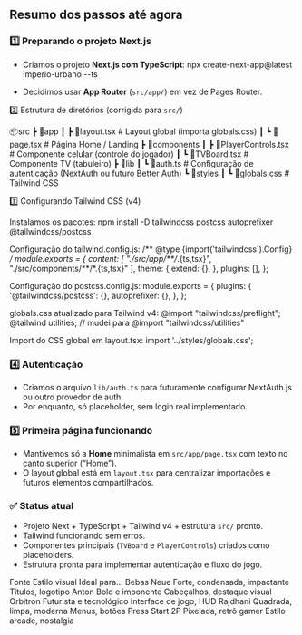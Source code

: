 ## **Resumo dos passos até agora**

### 1️⃣ Preparando o projeto Next.js

- Criamos o projeto **Next.js com TypeScript**: 
	npx create-next-app@latest imperio-urbano --ts
	
- Decidimos usar **App Router** (`src/app/`) em vez de Pages Router.

2️⃣ Estrutura de diretórios (corrigida para `src/`)

📦src
 ┣ 📂app
 ┃ ┣ 📜layout.tsx          # Layout global (importa globals.css)
 ┃ ┗ 📜page.tsx            # Página Home / Landing
 ┣ 📂components
 ┃ ┣ 📜PlayerControls.tsx  # Componente celular (controle do jogador)
 ┃ ┗ 📜TVBoard.tsx         # Componente TV (tabuleiro)
 ┣ 📂lib
 ┃ ┗ 📜auth.ts             # Configuração de autenticação (NextAuth ou futuro Better Auth)
 ┗ 📂styles
 ┃ ┗ 📜globals.css         # Tailwind CSS

3️⃣ Configurando Tailwind CSS (v4)

Instalamos os pacotes:
npm install -D tailwindcss postcss autoprefixer @tailwindcss/postcss

Configuração do tailwind.config.js:
/** @type {import('tailwindcss').Config} */
module.exports = {
  content: [
    "./src/app/**/*.{ts,tsx}",
    "./src/components/**/*.{ts,tsx}"
  ],
  theme: {
    extend: {},
  },
  plugins: [],
};

Configuração do postcss.config.js:
module.exports = {
  plugins: {
    '@tailwindcss/postcss': {},
    autoprefixer: {},
  },
};

globals.css atualizado para Tailwind v4:
@import "tailwindcss/preflight";
@tailwind utilities; // mudei para @import "tailwindcss/utilities"

Import do CSS global em layout.tsx:
import '../styles/globals.css';

### 4️⃣ Autenticação

- Criamos o arquivo `lib/auth.ts` para futuramente configurar NextAuth.js ou outro provedor de auth.
- Por enquanto, só placeholder, sem login real implementado.

### 5️⃣ Primeira página funcionando

- Mantivemos só a **Home** minimalista em `src/app/page.tsx` com texto no canto superior (“Home”).
- O layout global está em `layout.tsx` para centralizar importações e futuros elementos compartilhados.

### ✅ Status atual

- Projeto Next + TypeScript + Tailwind v4 + estrutura `src/` pronto.
- Tailwind funcionando sem erros.
- Componentes principais (`TVBoard` e `PlayerControls`) criados como placeholders.
- Estrutura pronta para implementar autenticação e fluxo do jogo.


Fonte	Estilo visual	Ideal para…
Bebas Neue	Forte, condensada, impactante	Títulos, logotipo
Anton	Bold e imponente	Cabeçalhos, destaque visual
Orbitron	Futurista e tecnológico	Interface de jogo, HUD
Rajdhani	Quadrada, limpa, moderna	Menus, botões
Press Start 2P	Pixelada, retrô gamer	Estilo arcade, nostalgia